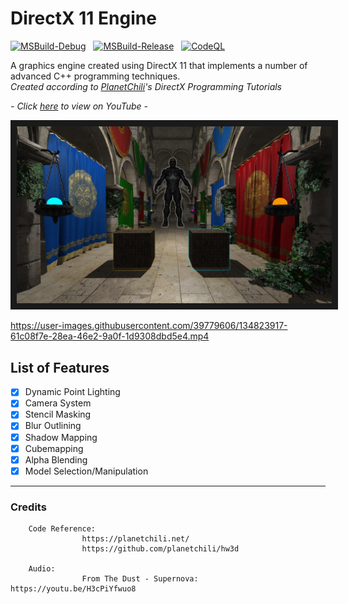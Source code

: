 # DirectX 11 Engine

[![MSBuild-Debug](https://github.com/kyle-robinson/directx-engine/actions/workflows/msbuild-debug.yml/badge.svg)](https://github.com/kyle-robinson/directx-engine/actions/workflows/msbuild-debug.yml)
&nbsp;
[![MSBuild-Release](https://github.com/kyle-robinson/directx-engine/actions/workflows/msbuild-release.yml/badge.svg)](https://github.com/kyle-robinson/directx-engine/actions/workflows/msbuild-release.yml)
&nbsp;
[![CodeQL](https://github.com/kyle-robinson/directx-engine/actions/workflows/codeql.yml/badge.svg)](https://github.com/kyle-robinson/directx-engine/actions/workflows/codeql.yml)

A graphics engine created using DirectX 11 that implements a number of advanced C++ programming techniques.<br/>
*Created according to <a href="https://planetchili.net/">PlanetChili</a>'s DirectX Programming Tutorials*

*- Click <a href="https://youtu.be/kBCMbxa0S98" target="_blank">here</a> to view on YouTube -*

<img src="directx-engine.jpg" alt="DirectX Engine Thumbnail" border="10" />

https://user-images.githubusercontent.com/39779606/134823917-61c08f7e-28ea-46e2-9a0f-1d9308dbd5e4.mp4

## List of Features

- [x] Dynamic Point Lighting
- [x] Camera System
- [x] Stencil Masking
- [x] Blur Outlining
- [x] Shadow Mapping
- [x] Cubemapping
- [x] Alpha Blending
- [x] Model Selection/Manipulation

---

### Credits
        
        Code Reference:
                    https://planetchili.net/
                    https://github.com/planetchili/hw3d
                    
        Audio:
                    From The Dust - Supernova: https://youtu.be/H3cPiYfwuo8
